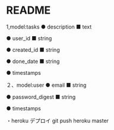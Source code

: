 # README
1,model:tasks
● description
  ■ text

● user_id
  ■ string

● created_id
  ■ string

● done_date
  ■ string

● timestamps



２、model:user
● email
  ■ string

● password_digest
  ■ string

● timestamps


・heroku デプロイ
git push heroku master
